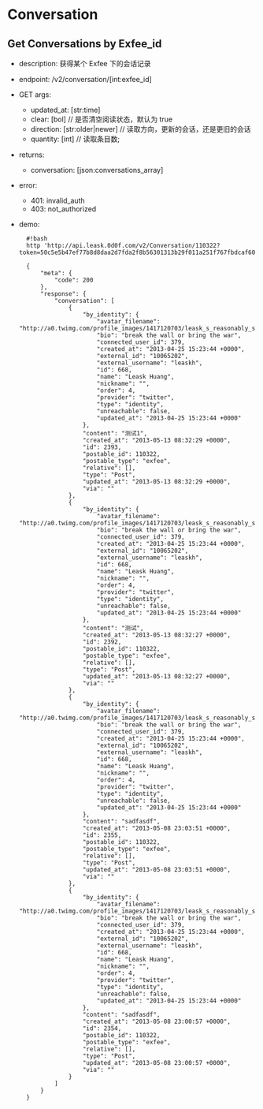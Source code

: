 # Conversation


## Get Conversations by Exfee_id
* description: 获得某个 Exfee 下的会话记录
* endpoint: /v2/conversation/[int:exfee_id]
* GET args:
    - updated_at: [str:time]
    - clear: [bol] // 是否清空阅读状态，默认为 true
    - direction: [str:older|newer] // 读取方向，更新的会话，还是更旧的会话
    - quantity: [int] // 读取条目数;
* returns:
    - conversation: [json:conversations_array]
* error:
    - 401: invalid_auth
    - 403: not_authorized
* demo:

        #!bash
        http 'http://api.leask.0d0f.com/v2/Conversation/110322?token=50c5e5b47ef77b8d8daa2d7fda2f8b56301313b29f011a251f767fbdcaf60247'

        {
            "meta": {
                "code": 200
            },
            "response": {
                "conversation": [
                    {
                        "by_identity": {
                            "avatar_filename": "http://a0.twimg.com/profile_images/1417120703/leask_s_reasonably_small.png",
                            "bio": "break the wall or bring the war",
                            "connected_user_id": 379,
                            "created_at": "2013-04-25 15:23:44 +0000",
                            "external_id": "10065202",
                            "external_username": "leaskh",
                            "id": 668,
                            "name": "Leask Huang",
                            "nickname": "",
                            "order": 4,
                            "provider": "twitter",
                            "type": "identity",
                            "unreachable": false,
                            "updated_at": "2013-04-25 15:23:44 +0000"
                        },
                        "content": "测试1",
                        "created_at": "2013-05-13 08:32:29 +0000",
                        "id": 2393,
                        "postable_id": 110322,
                        "postable_type": "exfee",
                        "relative": [],
                        "type": "Post",
                        "updated_at": "2013-05-13 08:32:29 +0000",
                        "via": ""
                    },
                    {
                        "by_identity": {
                            "avatar_filename": "http://a0.twimg.com/profile_images/1417120703/leask_s_reasonably_small.png",
                            "bio": "break the wall or bring the war",
                            "connected_user_id": 379,
                            "created_at": "2013-04-25 15:23:44 +0000",
                            "external_id": "10065202",
                            "external_username": "leaskh",
                            "id": 668,
                            "name": "Leask Huang",
                            "nickname": "",
                            "order": 4,
                            "provider": "twitter",
                            "type": "identity",
                            "unreachable": false,
                            "updated_at": "2013-04-25 15:23:44 +0000"
                        },
                        "content": "测试",
                        "created_at": "2013-05-13 08:32:27 +0000",
                        "id": 2392,
                        "postable_id": 110322,
                        "postable_type": "exfee",
                        "relative": [],
                        "type": "Post",
                        "updated_at": "2013-05-13 08:32:27 +0000",
                        "via": ""
                    },
                    {
                        "by_identity": {
                            "avatar_filename": "http://a0.twimg.com/profile_images/1417120703/leask_s_reasonably_small.png",
                            "bio": "break the wall or bring the war",
                            "connected_user_id": 379,
                            "created_at": "2013-04-25 15:23:44 +0000",
                            "external_id": "10065202",
                            "external_username": "leaskh",
                            "id": 668,
                            "name": "Leask Huang",
                            "nickname": "",
                            "order": 4,
                            "provider": "twitter",
                            "type": "identity",
                            "unreachable": false,
                            "updated_at": "2013-04-25 15:23:44 +0000"
                        },
                        "content": "sadfasdf",
                        "created_at": "2013-05-08 23:03:51 +0000",
                        "id": 2355,
                        "postable_id": 110322,
                        "postable_type": "exfee",
                        "relative": [],
                        "type": "Post",
                        "updated_at": "2013-05-08 23:03:51 +0000",
                        "via": ""
                    },
                    {
                        "by_identity": {
                            "avatar_filename": "http://a0.twimg.com/profile_images/1417120703/leask_s_reasonably_small.png",
                            "bio": "break the wall or bring the war",
                            "connected_user_id": 379,
                            "created_at": "2013-04-25 15:23:44 +0000",
                            "external_id": "10065202",
                            "external_username": "leaskh",
                            "id": 668,
                            "name": "Leask Huang",
                            "nickname": "",
                            "order": 4,
                            "provider": "twitter",
                            "type": "identity",
                            "unreachable": false,
                            "updated_at": "2013-04-25 15:23:44 +0000"
                        },
                        "content": "sadfasdf",
                        "created_at": "2013-05-08 23:00:57 +0000",
                        "id": 2354,
                        "postable_id": 110322,
                        "postable_type": "exfee",
                        "relative": [],
                        "type": "Post",
                        "updated_at": "2013-05-08 23:00:57 +0000",
                        "via": ""
                    }
                ]
            }
        }

